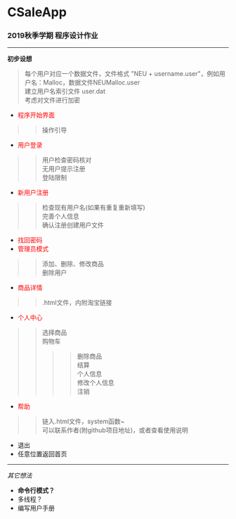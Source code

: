 # CSaleApp
### 2019秋季学期 程序设计作业
******

**初步设想**
> 每个用户对应一个数据文件，文件格式 "NEU + username.user"，例如用户名：Malloc，数据文件NEUMalloc.user  
> 建立用户名索引文件 user.dat  
> 考虑对文件进行加密  
* <font color=red>程序开始界面</font>
>> 操作引导
* <font color=red>用户登录</font>
>> 用户检查密码核对  
>> 无用户提示注册  
>> 登陆限制  

* <font color=red>新用户注册</font>
>> 检查现有用户名(如果有重复重新填写)  
>> 完善个人信息  
>> 确认注册创建用户文件
* <font color=red>找回密码</font>  
* <font color=red>管理员模式</font>
>> 添加、删除、修改商品  
>> 删除用户  
* <font color=red>商品详情</font>
>> .html文件，内附淘宝链接
* <font color=red>个人中心</font>
>> 选择商品  
>> 购物车  
>>>> 删除商品  
>>>> 结算  
>> 个人信息  
>>>> 修改个人信息  
>>>> 注销  
* <font color=red>帮助</font>
>> 链入.html文件，system函数~  
>> 可以联系作者(附github项目地址)，或者查看使用说明  
* 退出
* 任意位置返回首页

*******  

*其它想法*
* **命令行模式？**
* 多线程？
* 编写用户手册


